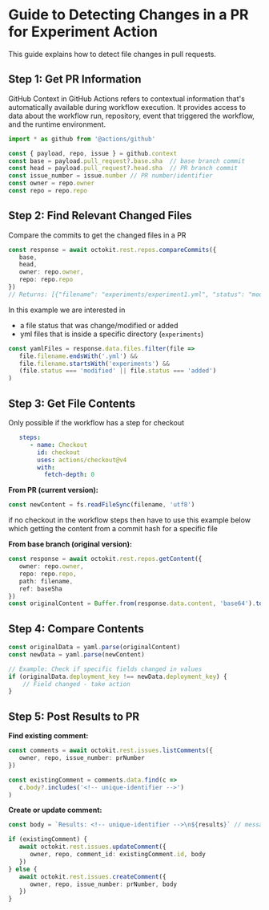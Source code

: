 # Guide to Detecting Changes in a PR for Experiment Action

This guide explains how to detect file changes in pull requests.

## Step 1: Get PR Information

GitHub Context in GitHub Actions refers to contextual information that's automatically available during workflow execution. It provides access to data about the workflow run, repository, event that triggered the workflow, and the runtime environment.

```typescript
import * as github from '@actions/github'

const { payload, repo, issue } = github.context
const base = payload.pull_request?.base.sha  // base branch commit
const head = payload.pull_request?.head.sha  // PR branch commit
const issue_number = issue.number // PR number/identifier
const owner = repo.owner
const repo = repo.repo
```

## Step 2: Find Relevant Changed Files

Compare the commits to get the changed files in a PR
```typescript
const response = await octokit.rest.repos.compareCommits({
   base,
   head,
   owner: repo.owner,
   repo: repo.repo
})
// Returns: [{"filename": "experiments/experiment1.yml", "status": "modified"}]
```

In this example we are interested in
- a file status that was change/modified or added
- yml files that is inside a specific directory (`experiments`)
```typescript
const yamlFiles = response.data.files.filter(file => 
   file.filename.endsWith('.yml') && 
   file.filename.startsWith('experiments') &&
   (file.status === 'modified' || file.status === 'added')
)
```

## Step 3: Get File Contents

Only possible if the workflow has a step for checkout

```yaml
   steps:
      - name: Checkout
        id: checkout
        uses: actions/checkout@v4
        with:
          fetch-depth: 0
```

**From PR (current version):**
```typescript
const newContent = fs.readFileSync(filename, 'utf8')
```

if no checkout in the workflow steps then have to use this example below which getting the content from a commit hash for a specific file

**From base branch (original version):**
```typescript
const response = await octokit.rest.repos.getContent({
   owner: repo.owner,
   repo: repo.repo,
   path: filename,
   ref: baseSha
})
const originalContent = Buffer.from(response.data.content, 'base64').toString() // response content is in base64 format - needed to convert to plaintext
```

## Step 4: Compare Contents

```typescript
const originalData = yaml.parse(originalContent)
const newData = yaml.parse(newContent)

// Example: Check if specific fields changed in values
if (originalData.deployment_key !== newData.deployment_key) {
    // Field changed - take action
}
```

## Step 5: Post Results to PR

**Find existing comment:**
```typescript
const comments = await octokit.rest.issues.listComments({
   owner, repo, issue_number: prNumber
})

const existingComment = comments.data.find(c => 
   c.body?.includes('<!-- unique-identifier -->')
)
```

**Create or update comment:**
```typescript
const body = `Results: <!-- unique-identifier -->\n${results}` // message you wanted to show in the PR comment

if (existingComment) {
   await octokit.rest.issues.updateComment({
      owner, repo, comment_id: existingComment.id, body
   })
} else {
   await octokit.rest.issues.createComment({
      owner, repo, issue_number: prNumber, body
   })
}
```